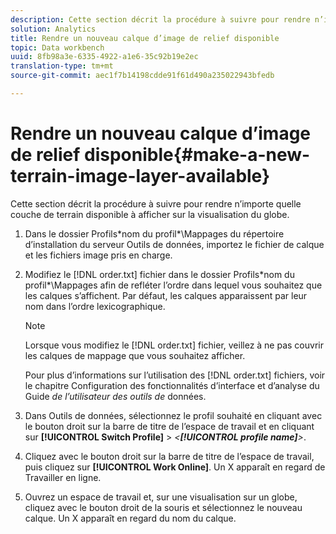 ```yaml
---
description: Cette section décrit la procédure à suivre pour rendre n’importe quelle couche de terrain disponible à afficher sur la visualisation du globe.
solution: Analytics
title: Rendre un nouveau calque d’image de relief disponible
topic: Data workbench
uuid: 8fb98a3e-6335-4922-a1e6-35c92b19e2ec
translation-type: tm+mt
source-git-commit: aec1f7b14198cdde91f61d490a235022943bfedb

---
```



# Rendre un nouveau calque d’image de relief disponible{#make-a-new-terrain-image-layer-available}

Cette section décrit la procédure à suivre pour rendre n’importe quelle couche de terrain disponible à afficher sur la visualisation du globe.

1. Dans le dossier Profils\*nom du profil*\Mappages du répertoire d’installation du serveur Outils de données, importez le fichier de calque et les fichiers image pris en charge.
1. Modifiez le [!DNL order.txt] fichier dans le dossier Profils\*nom du profil*\Mappages afin de refléter l’ordre dans lequel vous souhaitez que les calques s’affichent. Par défaut, les calques apparaissent par leur nom dans l’ordre lexicographique.

   >[!NOTE]
   >
   >Lorsque vous modifiez le [!DNL order.txt] fichier, veillez à ne pas couvrir les calques de mappage que vous souhaitez afficher.

   Pour plus d’informations sur l’utilisation des [!DNL order.txt] fichiers, voir le chapitre Configuration des fonctionnalités d’interface et d’analyse du Guide *de l’utilisateur des outils de* données.

1. Dans Outils de données, sélectionnez le profil souhaité en cliquant avec le bouton droit sur la barre de titre de l’espace de travail et en cliquant sur **[!UICONTROL Switch Profile]** > *&lt;**[!UICONTROL profile name]**>*.
1. Cliquez avec le bouton droit sur la barre de titre de l’espace de travail, puis cliquez sur **[!UICONTROL Work Online]**. Un X apparaît en regard de Travailler en ligne.
1. Ouvrez un espace de travail et, sur une visualisation sur un globe, cliquez avec le bouton droit de la souris et sélectionnez le nouveau calque. Un X apparaît en regard du nom du calque.
